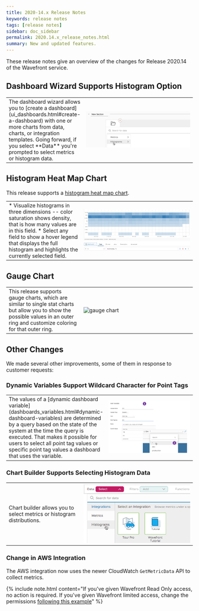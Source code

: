 ```yaml
---
title: 2020-14.x Release Notes
keywords: release notes
tags: [release notes]
sidebar: doc_sidebar
permalink: 2020.14.x_release_notes.html
summary: New and updated features.
---
```


These release notes give an overview of the changes for Release 2020.14 of the Wavefront service.

## Dashboard Wizard Supports Histogram Option

<table style="width: 100%;">
<tbody>
<tr>
<td width="40%" markdown="span">The dashboard wizard allows you to [create a dashboard](ui_dashboards.html#create-a-dashboard) with one or more charts from data, charts, or integration templates. Going forward, if you select **Data** you're prompted to select metrics or histogram data.
</td>
<td width="60%"><img src="/images/create_dashboard_from_histogram.png" alt="Create dashboard from histogram"/>
</td>
</tr>
</tbody>
</table>

## Histogram Heat Map Chart

This release supports a [histogram heat map chart](visualize_histograms.html#visualize-histogram-distributions-in-a-heat-map).

<table style="width: 100%;">
<tbody>
<tr>
<td width="40%" markdown="span">* Visualize histograms in three dimensions -- color saturation shows density, that is how many values are in this field.
* Select any field to show a hover legend that displays the full histogram and highlights the currently selected field.
</td>
<td width="60%"><img src="images/heat_map.png" alt="histogram heat map">
</td>
</tr>
</tbody>
</table>


## Gauge Chart


<table style="width: 100%;">
<tbody>
<tr>
<td width="40%" markdown="span">This release supports gauge charts, which are similar to single stat charts but allow you to show the possible values in an outer ring and customize coloring for that outer ring.
</td>
<td width="60%"><img src="images/TBD.png" alt="gauge chart">
</td>
</tr>
</tbody>
</table>

## Other Changes

We made several other improvements, some of them in response to customer requests:

### Dynamic Variables Support Wildcard Character for Point Tags

<table style="width: 100%;">
<tbody>
<tr>
<td width="40%" markdown="span">The values of a [dynamic dashboard variable](dashboards_variables.html#dynamic-dashboard-variables) are determined by a query based on the state of the system at the time the query is executed. That makes it possible for users to select all point tag values or specific point tag values a dashboard that uses the variable.
</td>
<td width="60%"><img src="/images/select_point_tag_variable.png" alt="Select point tag variable"/>
</td>
</tr>
</tbody>
</table>

### Chart Builder Supports Selecting Histogram Data

<table style="width: 100%;">
<tbody>
<tr>
<td width="40%" markdown="span">Chart builder allows you to select metrics or histogram distributions.
</td>
<td width="60%"><img src="images/chart_builder_histograms.png" alt="Histogram option in chart builder"/>
</td>
</tr>
</tbody>
</table>

### Change in AWS Integration

The AWS integration now uses the newer CloudWatch `GetMetricData` API to collect metrics.

{% include note.html content="If you've given Wavefront Read Only access, no action is required. If you've given Wavefront limited access, change the permissions [following this example](integrations_aws_overview.html#create-iam-policy-to-specify-limited-access)" %}

<!---
This change moved to the next release

### Additions to ~query.*.scanned Internal Metrics

New internal metrics allow you to monitor histograms and spans. The result is the following:

<table style="width: 100%;">
<tbody>
<tr>
<td width="30%">~query.summaries_scanned</td>
<td width="70%">Per-second rate at which metrics are being queried from dashboards, alerts, charts or API calls.
</td>
</tr>
<tr>
<td width="30%">~query.spans_scanned</td>
<td width="70%">Per-second rate at which spans are being queried from dashboards, alerts, charts or API calls.
</td>
</tr>
<tr>
<td width="30%">~query.histograms_scanned</td>
<td width="70%">Per-second rate at which histograms are being queried from dashboards, alerts, charts or API calls.
</td>
</tr>
</tbody>
</table>
--->
